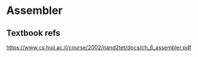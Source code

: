 # Assembler

## Textbook refs

https://www.cs.huji.ac.il/course/2002/nand2tet/docs/ch_6_assembler.pdf
